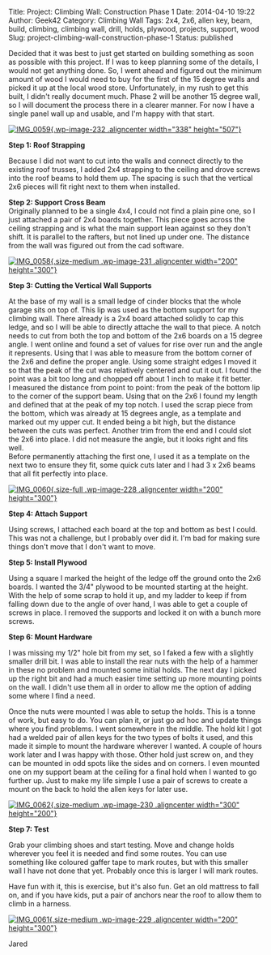 Title: Project: Climbing Wall: Construction Phase 1
Date: 2014-04-10 19:22
Author: Geek42
Category: Climbing Wall
Tags: 2x4, 2x6, allen key, beam, build, climbing, climbing wall, drill, holds, plywood, projects, support, wood
Slug: project-climbing-wall-construction-phase-1
Status: published

Decided that it was best to just get started on building something as
soon as possible with this project. If I was to keep planning some of
the details, I would not get anything done. So, I went ahead and figured
out the minimum amount of wood I would need to buy for the first of the
15 degree walls and picked it up at the local wood store. Unfortunately,
in my rush to get this built, I didn't really document much. Phase 2
will be another 15 degree wall, so I will document the process there in
a clearer manner. For now I have a single panel wall up and usable, and
I'm happy with that start.

[![IMG\_0059](http://jaredyoung.ca/wp-content/uploads/2014/04/IMG_0059.jpg){.wp-image-232
.aligncenter width="338"
height="507"}](http://jaredyoung.ca/wp-content/uploads/2014/04/IMG_0059.jpg)  
<!--more-->  
**Step 1:** **Roof Strapping**

Because I did not want to cut into the walls and connect directly to the
existing roof trusses, I added 2x4 strapping to the ceiling and drove
screws into the roof beams to hold them up. The spacing is such that the
vertical 2x6 pieces will fit right next to them when installed.

**Step 2: Support Cross Beam**  
Originally planned to be a single 4x4, I could not find a plain pine
one, so I just attached a pair of 2x4 boards together. This piece goes
across the ceiling strapping and is what the main support lean against
so they don't shift. It is parallel to the rafters, but not lined up
under one. The distance from the wall was figured out from the cad
software.

[![IMG\_0058](http://jaredyoung.ca/wp-content/uploads/2014/04/IMG_0058.jpg){.size-medium
.wp-image-231 .aligncenter width="200"
height="300"}](http://jaredyoung.ca/wp-content/uploads/2014/04/IMG_0058.jpg)

**Step 3: Cutting the Vertical Wall Supports**

At the base of my wall is a small ledge of cinder blocks that the whole
garage sits on top of. This lip was used as the bottom support for my
climbing wall. There already is a 2x4 board attached solidly to cap this
ledge, and so I will be able to directly attache the wall to that piece.
A notch needs to cut from both the top and bottom of the 2x6 boards on a
15 degree angle. I went online and found a set of values for rise over
run and the angle it represents. Using that I was able to measure from
the bottom corner of the 2x6 and define the proper angle. Using some
straight edges I moved it so that the peak of the cut was relatively
centered and cut it out. I found the point was a bit too long and
chopped off about 1 inch to make it fit better.  
I measured the distance from point to point: from the peak of the bottom
lip to the corner of the support beam. Using that on the 2x6 I found my
length and defined that at the peak of my top notch. I used the scrap
piece from the bottom, which was already at 15 degrees angle, as a
template and marked out my upper cut. It ended being a bit high, but the
distance between the cuts was perfect. Another trim from the end and I
could slot the 2x6 into place. I did not measure the angle, but it looks
right and fits well.  
Before permanently attaching the first one, I used it as a template on
the next two to ensure they fit, some quick cuts later and I had 3 x 2x6
beams that all fit perfectly into place.

[![IMG\_0060](http://jaredyoung.ca/wp-content/uploads/2014/04/IMG_0060.jpg){.size-full
.wp-image-228 .aligncenter width="200"
height="300"}](http://jaredyoung.ca/wp-content/uploads/2014/04/IMG_0060.jpg)

**Step 4: Attach Support**

Using screws, I attached each board at the top and bottom as best I
could. This was not a challenge, but I probably over did it. I'm bad for
making sure things don't move that I don't want to move.

**Step 5: Install Plywood**

Using a square I marked the height of the ledge off the ground onto the
2x6 boards. I wanted the 3/4" plywood to be mounted starting at the
height. With the help of some scrap to hold it up, and my ladder to keep
if from falling down due to the angle of over hand, I was able to get a
couple of screws in place. I removed the supports and locked it on with
a bunch more screws.

**Step 6: Mount Hardware**

I was missing my 1/2" hole bit from my set, so I faked a few with a
slightly smaller drill bit. I was able to install the rear nuts with the
help of a hammer in these no problem and mounted some initial holds. The
next day I picked up the right bit and had a much easier time setting up
more mounting points on the wall. I didn't use them all in order to
allow me the option of adding some where I find a need.

Once the nuts were mounted I was able to setup the holds. This is a
tonne of work, but easy to do. You can plan it, or just go ad hoc and
update things where you find problems. I went somewhere in the middle.
The hold kit I got had a welded pair of allen keys for the two types of
bolts it used, and this made it simple to mount the hardware wherever I
wanted. A couple of hours work later and I was happy with those. Other
hold just screw on, and they can be mounted in odd spots like the sides
and on corners. I even mounted one on my support beam at the ceiling for
a final hold when I wanted to go further up. Just to make my life simple
I use a pair of screws to create a mount on the back to hold the allen
keys for later use.

[![IMG\_0062](http://jaredyoung.ca/wp-content/uploads/2014/04/IMG_0062.jpg){.size-medium
.wp-image-230 .aligncenter width="300"
height="200"}](http://jaredyoung.ca/wp-content/uploads/2014/04/IMG_0062.jpg)

**Step 7: Test**

Grab your climbing shoes and start testing. Move and change holds
wherever you feel it is needed and find some routes. You can use
something like coloured gaffer tape to mark routes, but with this
smaller wall I have not done that yet. Probably once this is larger I
will mark routes.

Have fun with it, this is exercise, but it's also fun. Get an old
mattress to fall on, and if you have kids, put a pair of anchors near
the roof to allow them to climb in a harness.

[![IMG\_0061](http://jaredyoung.ca/wp-content/uploads/2014/04/IMG_0061.jpg){.size-medium
.wp-image-229 .aligncenter width="200"
height="300"}](http://jaredyoung.ca/wp-content/uploads/2014/04/IMG_0061.jpg)

Jared

 

 
